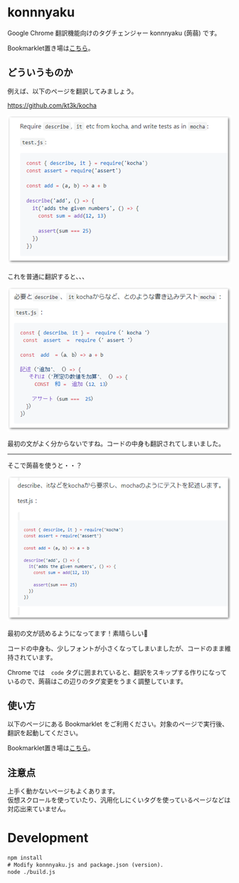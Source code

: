 # konnnyaku

Google Chrome 翻訳機能向けのタグチェンジャー konnnyaku (蒟蒻) です。

Bookmarklet置き場は[こちら](https://ampcpmgp.github.io/konnnyaku/)。

## どういうものか

例えば、以下のページを翻訳してみましょう。

 https://github.com/kt3k/kocha 

![image-20200303151236011](./images/image-20200303151236011.png)

これを普通に翻訳すると、、、

![image-20200303151356905](./images/image-20200303151356905.png)

最初の文がよく分からないですね。コードの中身も翻訳されてしまいました。

------

そこで蒟蒻を使うと・・？

![image-20200303151650643](./images/image-20200303151650643.png)

最初の文が読めるようになってます！素晴らしい👏

コードの中身も、少しフォントが小さくなってしまいましたが、コードのまま維持されています。

Chrome では　`code` タグに囲まれていると、翻訳をスキップする作りになっているので、蒟蒻はこの辺りのタグ変更をうまく調整しています。



## 使い方

以下のページにある Bookmarklet をご利用ください。対象のページで実行後、翻訳を起動してください。

Bookmarklet置き場は[こちら](https://ampcpmgp.github.io/konnnyaku/)。


## 注意点

上手く動かないページもよくあります。  
仮想スクロールを使っていたり、汎用化しにくいタグを使っているページなどは対応出来ていません。


# Development

```shell
npm install
# Modify konnnyaku.js and package.json (version).
node ./build.js
```
